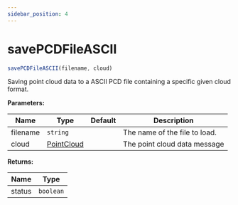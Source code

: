 ```yaml
---
sidebar_position: 4
---
```


# savePCDFileASCII  

```ts
savePCDFileASCII(filename, cloud)
```

Saving point cloud data to a ASCII PCD file containing a specific given cloud format.

**Parameters:**

| Name     | Type                                                | Default | Description                   |
| -------- | --------------------------------------------------- | ------- | ----------------------------- |
| filename | `string`                                            |         | The name of the file to load. |
| cloud    | [PointCloud](/docs/api/basic-structures#pointcloud) |         | The point cloud data message  |

**Returns:**

| Name   | Type      |
| ------ | --------- |
| status | `boolean` |